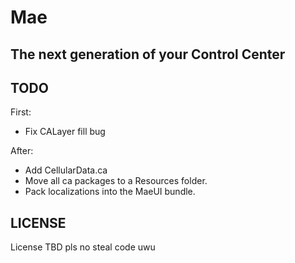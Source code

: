 # Mae
## The next generation of your Control Center

## TODO
First:
- Fix CALayer fill bug

After:
- Add CellularData.ca
- Move all ca packages to a Resources folder.
- Pack localizations into the MaeUI bundle.

## LICENSE
License TBD
pls no steal code uwu